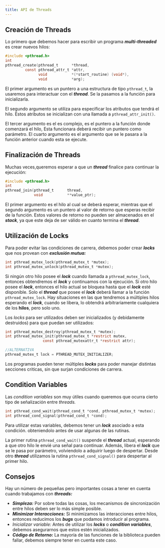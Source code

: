 ```yaml
---
title: API de Threads
---
```


## Creación de Threads

Lo primero que debemos hacer para escribir un programa ***multi-threaded*** es crear nuevos hilos:

```c
#include <pthread.h>
int
pthread_create(pthread_t      *thread,
         const pthread_attr_t *attr,
               void           *(*start_routine) (void*),
               void           *arg);
```

El primer argumento es un puntero a una estructura de tipo `pthread_t`, la usaremos para interactuar con el ***thread***. Se la pasamos a la función para inicializarla.

El segundo argumento se utiliza para especificar los atributos que tendrá el hilo. Estos atributos se inicializan con una llamada a `pthread_attr_init()`.

El tercer argumento es el es complejo, es el puntero a la función donde comenzará el hilo, Esta funcionara deberá recibir un puntero como parámetro. El cuarto argumento es el argumento que se le pasara a la función anterior cuando esta se ejecute.

## Finalización de Threads

Muchas veces,queremos esperar a que un ***thread*** finalice para continuar la ejecución:

```c
#include <pthread.h>
int
pthread_join(pthread_t      thread,
             void           **value_ptr);
```

El primer argumento es el hilo al cual se deberá esperar, mientras que el segundo argumento es un puntero al valor de retorno que esperas recibir de la función. Estos valores de retorno no pueden ser almacenados en el ***stack***, ya que este deja de ser válido en cuanto termina el ***thread***.

## Utilización de Locks

Para poder evitar las condiciones de carrera, debemos poder crear ***locks*** que nos provean con ***exclusión mutua:***

```c
int pthread_mutex_lock(pthread_mutex_t *mutex);
int pthread_mutex_unlock(pthread_mutex_t *mutex);
```

 Si ningún otro hilo posee el ***lock*** cuando llamada a `pthread_mutex_lock`, entonces obtendremos el ***lock*** y continuamos con la ejecución. Si otro hilo posee el ***lock***, entonces el hilo actual se bloquea hasta que el ***lock*** esté disponible. Solo el ***thread*** que posee el ***lock*** deberá llamar a la función `pthread_mutex_lock`. Hay situaciones en las que tendremos a múltiples hilos esperando el ***lock***, cuando se libera, lo obtendrá arbitrariamente cualquiera de los **hilos**, pero solo uno.

Los *locks* para ser utilizados deben ser inicializados (y debidamente destruidos) para que puedan ser utilizados:

```c
int pthread_mutex_destroy(pthread_mutex_t *mutex);
int pthread_mutex_init(pthread_mutex_t *restrict mutex,
                 const pthread_mutexattr_t *restrict attr);

//ALTERNATIVA
pthread_mutex_t lock = PTHREAD_MUTEX_INITIALIZER;
```

Los programas pueden tener múltiples ***locks*** para poder manejar distintas secciones criticas, sin que surjan condiciones de carrera.

## Condition Variables

Las *condition variables* son muy útiles cuando queremos que ocurra cierto tipo de señalización entre *threads.*

```c
int pthread_cond_wait(pthread_cond_t *cond, pthread_mutex_t *mutex);
int pthread_cond_signal(pthread_cond_t *cond);
```

Para utilizar estas variables, debemos tener un ***lock*** asociado a esta condición. obteniendolo antes de usar algunas de las rutinas.

La primer rutina `pthread_cond_wait()` suspende el ***thread*** actual, esperando a que otro hilo le envié una señal para continuar. Además, libera el ***lock*** que se le pasa por parámetro, volviendolo a adquirir luego de despertar. Desde otro ***thread*** utilizamos la rutina `pthread_cond_signal()` para despertar al primer hilo.

## Consejos

Hay un número de pequeñas pero importantes cosas a tener en cuenta cuando trabajamos con ***threads:***

- ***Simpleza:*** Por sobre todas las cosas, los mecanismos de sincronización entre hilos deben ser lo más simple posible.
- ***Minimizar Interacciones:*** Si minimizamos las interacciones entre hilos, entonces reducimos los ***bugs*** que podamos introducir al programa.
- *Inicializar variable:* Antes de utilizar los ***locks*** o ***condition variables***, debemos asegurarnos que estos estén inicializados.
- ***Código de Retorno:*** La mayoría de las funciones de la biblioteca pueden fallar, debemos siempre tener en cuenta este caso.
